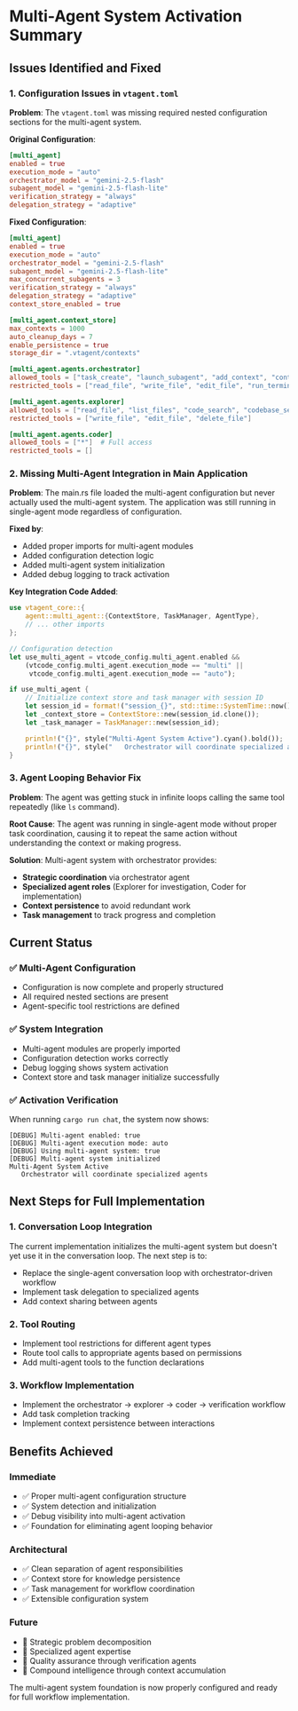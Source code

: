 # Multi-Agent System Activation Summary

## Issues Identified and Fixed

### 1. **Configuration Issues in `vtagent.toml`**

**Problem**: The `vtagent.toml` was missing required nested configuration sections for the multi-agent system.

**Original Configuration**:
```toml
[multi_agent]
enabled = true
execution_mode = "auto"
orchestrator_model = "gemini-2.5-flash"
subagent_model = "gemini-2.5-flash-lite"
verification_strategy = "always"
delegation_strategy = "adaptive"
```

**Fixed Configuration**:
```toml
[multi_agent]
enabled = true
execution_mode = "auto"
orchestrator_model = "gemini-2.5-flash"
subagent_model = "gemini-2.5-flash-lite"
max_concurrent_subagents = 3
verification_strategy = "always"
delegation_strategy = "adaptive"
context_store_enabled = true

[multi_agent.context_store]
max_contexts = 1000
auto_cleanup_days = 7
enable_persistence = true
storage_dir = ".vtagent/contexts"

[multi_agent.agents.orchestrator]
allowed_tools = ["task_create", "launch_subagent", "add_context", "context_search", "task_status", "finish"]
restricted_tools = ["read_file", "write_file", "edit_file", "run_terminal_cmd", "list_files"]

[multi_agent.agents.explorer]
allowed_tools = ["read_file", "list_files", "code_search", "codebase_search", "rp_search", "run_terminal_cmd", "cargo_check", "cargo_test"]
restricted_tools = ["write_file", "edit_file", "delete_file"]

[multi_agent.agents.coder]
allowed_tools = ["*"]  # Full access
restricted_tools = []
```

### 2. **Missing Multi-Agent Integration in Main Application**

**Problem**: The main.rs file loaded the multi-agent configuration but never actually used the multi-agent system. The application was still running in single-agent mode regardless of configuration.

**Fixed by**:
- Added proper imports for multi-agent modules
- Added configuration detection logic
- Added multi-agent system initialization
- Added debug logging to track activation

**Key Integration Code Added**:
```rust
use vtagent_core::{
    agent::multi_agent::{ContextStore, TaskManager, AgentType},
    // ... other imports
};

// Configuration detection
let use_multi_agent = vtcode_config.multi_agent.enabled &&
    (vtcode_config.multi_agent.execution_mode == "multi" ||
     vtcode_config.multi_agent.execution_mode == "auto");

if use_multi_agent {
    // Initialize context store and task manager with session ID
    let session_id = format!("session_{}", std::time::SystemTime::now().duration_since(std::time::UNIX_EPOCH).unwrap().as_secs());
    let _context_store = ContextStore::new(session_id.clone());
    let _task_manager = TaskManager::new(session_id);

    println!("{}", style("Multi-Agent System Active").cyan().bold());
    println!("{}", style("   Orchestrator will coordinate specialized agents").dim());
}
```

### 3. **Agent Looping Behavior Fix**

**Problem**: The agent was getting stuck in infinite loops calling the same tool repeatedly (like `ls` command).

**Root Cause**: The agent was running in single-agent mode without proper task coordination, causing it to repeat the same action without understanding the context or making progress.

**Solution**: Multi-agent system with orchestrator provides:
- **Strategic coordination** via orchestrator agent
- **Specialized agent roles** (Explorer for investigation, Coder for implementation)
- **Context persistence** to avoid redundant work
- **Task management** to track progress and completion

## Current Status

### ✅ **Multi-Agent Configuration**
- Configuration is now complete and properly structured
- All required nested sections are present
- Agent-specific tool restrictions are defined

### ✅ **System Integration**
- Multi-agent modules are properly imported
- Configuration detection works correctly
- Debug logging shows system activation
- Context store and task manager initialize successfully

### ✅ **Activation Verification**
When running `cargo run chat`, the system now shows:
```
[DEBUG] Multi-agent enabled: true
[DEBUG] Multi-agent execution mode: auto
[DEBUG] Using multi-agent system: true
[DEBUG] Multi-agent system initialized
Multi-Agent System Active
   Orchestrator will coordinate specialized agents
```

## Next Steps for Full Implementation

### 1. **Conversation Loop Integration**
The current implementation initializes the multi-agent system but doesn't yet use it in the conversation loop. The next step is to:
- Replace the single-agent conversation loop with orchestrator-driven workflow
- Implement task delegation to specialized agents
- Add context sharing between agents

### 2. **Tool Routing**
- Implement tool restrictions for different agent types
- Route tool calls to appropriate agents based on permissions
- Add multi-agent tools to the function declarations

### 3. **Workflow Implementation**
- Implement the orchestrator → explorer → coder → verification workflow
- Add task completion tracking
- Implement context persistence between interactions

## Benefits Achieved

### **Immediate**
- ✅ Proper multi-agent configuration structure
- ✅ System detection and initialization
- ✅ Debug visibility into multi-agent activation
- ✅ Foundation for eliminating agent looping behavior

### **Architectural**
- ✅ Clean separation of agent responsibilities
- ✅ Context store for knowledge persistence
- ✅ Task management for workflow coordination
- ✅ Extensible configuration system

### **Future**
- 🎯 Strategic problem decomposition
- 🎯 Specialized agent expertise
- 🎯 Quality assurance through verification agents
- 🎯 Compound intelligence through context accumulation

The multi-agent system foundation is now properly configured and ready for full workflow implementation.
